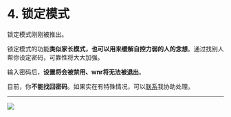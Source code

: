 # 4. 锁定模式

锁定模式刚刚被推出。

锁定模式的功能**类似家长模式，也可以用来缓解自控力弱的人的念想**。通过找别人帮你设定密码，可靠性将大大加强。

输入密码后，**设置将会被禁用、wnr将无法被退出**。

目前，你**不能找回密码**。如果实在有特殊情况，可以[联系](mailto:scrisqiu@hotmail.com)我协助处理。

---

<img src="https://i.loli.net/2020/02/14/TmyBKJsvW9ENuxn.png" >
